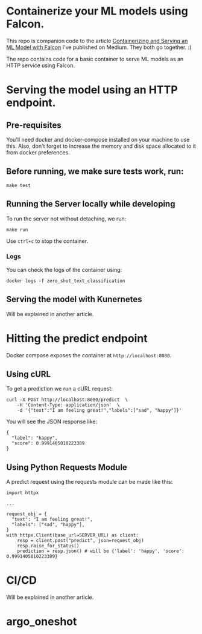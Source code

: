 # Containerize your ML models using Falcon.

This repo is companion code to the article [Containerizing and Serving an ML Model with Falcon](https://medium.com/@rparundekar/containerizing-and-serving-an-ml-model-with-falcon-21723133cde0) I've published on Medium. They both go together. :)

The repo contains code for a basic container to serve ML models as an HTTP service using Falcon.

# Serving the model using an HTTP endpoint.

## Pre-requisites

You'll need docker and docker-compose installed on your machine to use this. Also, don't forget to increase the memory and disk space allocated to it from docker preferences.

## Before running, we make sure tests work, run:

```
make test
```

## Running the Server locally while developing

To run the server not without detaching, we run:

```
make run
```

Use `ctrl+c` to stop the container.

### Logs

You can check the logs of the container using:

```
docker logs -f zero_shot_text_classification
```

## Serving the model with Kunernetes

Will be explained in another article.

# Hitting the predict endpoint

Docker compose exposes the container at `http://localhost:8080`.

## Using cURL

To get a prediction we run a cURL request:

```
curl -X POST http://localhost:8080/predict  \
    -H 'Content-Type: application/json'  \
    -d '{"text":"I am feeling great!","labels":["sad", "happy"]}'
```

You will see the JSON response like:

```
{
  "label": "happy",
  "score": 0.9991405010223389
}
```

## Using Python Requests Module

A predict request using the requests module can be made like this:

```
import httpx

...

request_obj = {
  "text": "I am feeling great!",
  "labels": ["sad", "happy"],
}
with httpx.Client(base_url=SERVER_URL) as client:
    resp = client.post("predict", json=request_obj)
    resp.raise_for_status()
    prediction = resp.json() # will be {'label': 'happy', 'score': 0.9991405010223389}

```

# CI/CD

Will be explained in another article.
# argo_oneshot
